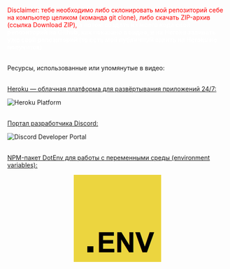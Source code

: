 <p style="color: red">
Disclaimer: тебе необходимо либо склонировать мой репозиторий себе на компьютер целиком (команда git clone), либо скачать ZIP-архив (ссылка Download ZIP), <span style="color:#fff; font-weight:bold">а потом создать из моего кода свой репозиторий на Github, как показано в видео, и на Heroku заливать уже свой репозиторий (то есть мой публичный залить на Heroku не получится)</span>
</p>
<br />
Ресурсы, использованные или упомянутые в видео:<br /><br />

[Heroku &mdash; облачная платформа для развёртывания приложений 24/7:](https://heroku.com)

![Heroku Platform](https://i.ibb.co/fx50ngH/2021-03-05-3.png)<br /><br />

[Портал разработчика Discord:](https://discord.com/developers)<br />

![Discord Developer Portal](https://i.ibb.co/xDYXbk5/ddp.png)<br /><br />

[NPM-пакет DotEnv для работы с переменными среды (environment variables):](https://www.npmjs.com/package/dotenv)

<div style="text-align:center">
<img src="https://raw.githubusercontent.com/motdotla/dotenv/master/dotenv.png" alt="NPM DotEnv" />
</div>
